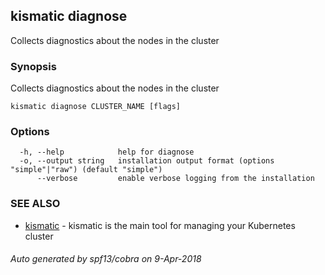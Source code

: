 ## kismatic diagnose

Collects diagnostics about the nodes in the cluster

### Synopsis

Collects diagnostics about the nodes in the cluster

```
kismatic diagnose CLUSTER_NAME [flags]
```

### Options

```
  -h, --help            help for diagnose
  -o, --output string   installation output format (options "simple"|"raw") (default "simple")
      --verbose         enable verbose logging from the installation
```

### SEE ALSO

* [kismatic](kismatic.md)	 - kismatic is the main tool for managing your Kubernetes cluster

###### Auto generated by spf13/cobra on 9-Apr-2018
